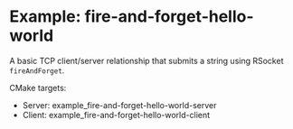 # Example: fire-and-forget-hello-world

A basic TCP client/server relationship that submits a string using RSocket `fireAndForget`.

CMake targets:

- Server: example_fire-and-forget-hello-world-server
- Client: example_fire-and-forget-hello-world-client

